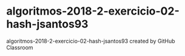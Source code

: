 # algoritmos-2018-2-exercicio-02-hash-jsantos93
algoritmos-2018-2-exercicio-02-hash-jsantos93 created by GitHub Classroom
